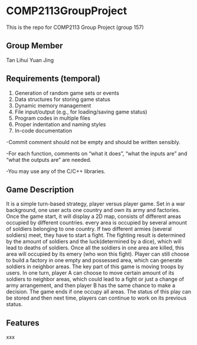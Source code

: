 # COMP2113GroupProject
This is the repo for COMP2113 Group Project (group 157)
## Group Member
Tan Lihui
Yuan Jing
## Requirements (temporal)
1. Generation of random game sets or events
2. Data structures for storing game status
3. Dynamic memory management
4. File input/output (e.g., for loading/saving game status)
5. Program codes in multiple files
6. Proper indentation and naming styles
7. In-code documentation

-Commit comment should not be empty and should be written sensibly.

-For each function, comments on “what it does”, “what the inputs are” and “what the outputs are” are needed.

-You may use any of the C/C++ libraries.
## Game Description
It is a simple turn-based strategy, player versus player game. Set in a war background, one user acts one country and own its army and factories. 
Once the game start, it will display a 2D map, consists of different areas occupied by different countries. every area is occupied by several amount of soldiers belonging to one country. 
If two different armies (several soldiers) meet, they have to start a fight. The fighting result is determined by the amount of soldiers and the luck(determined by a dice), which will lead to deaths of soldiers. Once all the soldiers in one area are killed, this area will occupied by its emery (who won this fight). 
Player can still choose to build a factory in one empty and possessed area, which can generate soldiers in neighbor areas.
The key part of this game is moving troops by users. In one turn, player A can choose to move certain amount of its soldiers to neighbor areas, which could lead to a fight or just a change of army arrangement, and then player B has the same chance to make a decision. The game ends if one occupy all areas.
The status of this play can be stored and then next time, players can continue to work on its previous status.

## Features
xxx

